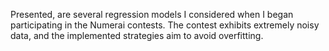 Presented, are several regression models I considered when I began participating in the Numerai contests.
The contest exhibits extremely noisy data, and the implemented strategies aim to avoid overfitting.
